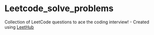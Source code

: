 # Leetcode_solve_problems
Collection of LeetCode questions to ace the coding interview! - Created using [LeetHub](https://github.com/QasimWani/LeetHub)
